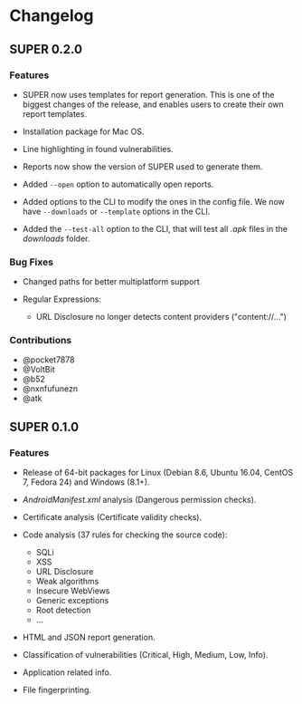 # Changelog

## SUPER 0.2.0

### Features

 - SUPER now uses templates for report generation. This is one of the biggest changes of the
   release, and enables users to create their own report templates.

 - Installation package for Mac OS.

 - Line highlighting in found vulnerabilities.

 - Reports now show the version of SUPER used to generate them.

 - Added `--open` option to automatically open reports.

 - Added options to the CLI to modify the ones in the config file. We now have `--downloads` or
   `--template` options in the CLI.

 - Added the `--test-all` option to the CLI, that will test all *.apk* files in the *downloads*
   folder.

### Bug Fixes

 - Changed paths for better multiplatform support

 - Regular Expressions:
    - URL Disclosure no longer detects content providers ("content://...")

### Contributions

 - @pocket7878
 - @VoltBit
 - @b52
 - @nxnfufunezn
 - @atk


## SUPER 0.1.0

### Features

 - Release of 64-bit packages for Linux (Debian 8.6, Ubuntu 16.04, CentOS 7, Fedora 24) and Windows
   (8.1+).

 - *AndroidManifest.xml* analysis (Dangerous permission checks).

 - Certificate analysis (Certificate validity checks).

 - Code analysis (37 rules for checking the source code):
    - SQLi
    - XSS
    - URL Disclosure
    - Weak algorithms
    - Insecure WebViews
    - Generic exceptions
    - Root detection
    - ...

 - HTML and JSON report generation.

 - Classification of vulnerabilities (Critical, High, Medium, Low, Info).

 - Application related info.

 - File fingerprinting.
